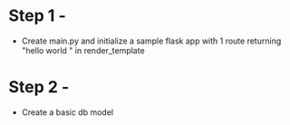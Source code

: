# Step 1 -
-   Create main.py and initialize a sample flask app with 1 route returning "hello world " in render_template

# Step 2 -
-   Create a basic db model